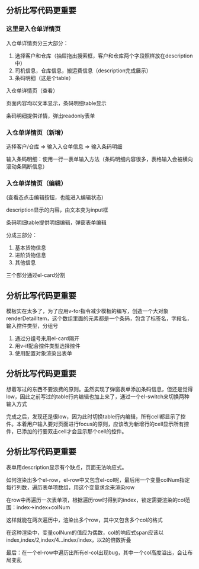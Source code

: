 ## 分析比写代码更重要

### 这里是入仓单详情页

入仓单详情页分三大部分：

1. 选择客户和仓库（抽屉拖出搜索框，客户和仓库两个字段照样放在description中）
2. 司机信息，仓库信息，搬运费信息（description完成展示）
3. 条码明细（这是个table）

入仓单详情页（查看）

页面内容均以文本显示，条码明细table显示

条码明细提供详情，弹出readonly表单


### 入仓单详情页（新增）

选择客户/仓库 => 输入入仓单信息 => 输入条码明细

输入条码明细：使用一行一表单输入方法（条码明细内容很多，表格输入会被横向滚动条隔断信息）


### 入仓单详情页（编辑）

(查看态点击编辑按钮，也能进入编辑状态)

description显示的内容，由文本变为input框

条码明细table提供明细编辑，弹窗表单编辑

分成三部分：

1. 基本货物信息
2. 进阶货物信息
3. 其他信息

三个部分通过el-card分割

## 分析比写代码更重要

模板实在太多了，为了应用v-for指令减少模板的编写，创造一个大对象 renderDetailItem，这个数组里面的元素都是一个条码，包含了标签名，字段名，输入控件类型，分组号

1. 通过分组号来用el-card隔开
2. 用v-if配合控件类型选择控件
3. 使用配置对象渲染出表单

## 分析比写代码更重要

想着写过的东西不要浪费的原则。虽然实现了弹窗表单添加条码信息，但还是觉得low，因此之前写过的table行内编辑也加上来了，通过一个el-switch来切换两种输入方式

完成之后，发现还是很low，因为此时切换table行内编辑，所有cell都显示了控件。本着用户输入要对页面进行focus的原则，应该改为新增行的cell显示所有控件，已添加的行要双击cell才会显示那个cell的控件。


## 分析比写代码更重要

表单用description显示有个缺点，页面无法响应式。

如何渲染出多个el-row，el-row中又包含el-col呢，最后用一个变量colNum指定每行列数，遍历表单项数组，用这个变量求余来渲染row

在row中再遍历一次表单项，根据遍历row时得到的index，锁定需要渲染的col范围：index->index+colNum

这样就能在两次遍历中，渲染出多个row，其中又包含多个col的格式

在这种渲染中，变量colNum的值应为偶数，col的响应式span应该以index,index/2,index/4...index/index，以2的倍数折叠

最后：在一个el-row中遍历出所有el-col出现bug，其中一个col高度溢出，会让布局变乱
